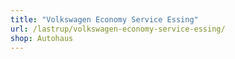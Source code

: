 ```yaml
---
title: "Volkswagen Economy Service Essing"
url: /lastrup/volkswagen-economy-service-essing/
shop: Autohaus
---
```

